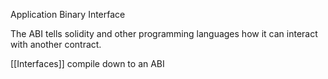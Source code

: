 Application Binary Interface


The ABI tells solidity and other programming languages how it can interact with another contract.


[[Interfaces]] compile down to an ABI
